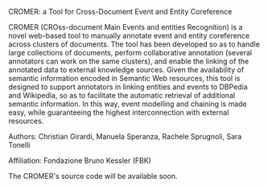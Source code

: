 CROMER: a Tool for Cross-Document Event and Entity Coreference


CROMER (CROss-document Main Events and entities Recognition) is a novel web-based tool to manually annotate event and entity coreference across clusters of documents. The tool has been developed so as to handle large collections of documents, perform collaborative annotation (several annotators can work on the same clusters), and enable the linking of the annotated data to external knowledge sources. Given the availability of semantic information encoded in Semantic Web resources, this tool is designed to support annotators in linking entities and events to DBPedia and Wikipedia, so as to facilitate the automatic retrieval of additional semantic information. In this way, event modelling and chaining is made easy, while guaranteeing the highest interconnection with external resources.

Authors: Christian Girardi, Manuela Speranza, Rachele Sprugnoli, Sara Tonelli

Affiliation: Fondazione Bruno Kessler (FBK)

The CROMER's source code will be available soon.

